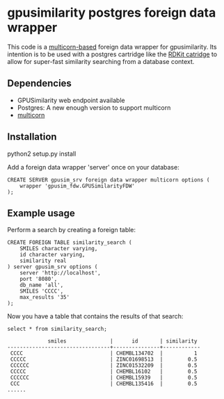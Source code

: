 # gpusimilarity postgres foreign data wrapper

This code is a [multicorn-based](https://multicorn.org/) foreign data wrapper for gpusimilarity.  Its intention is to be used with a postgres cartridge like the [RDKit catridge](http://www.rdkit.org/docs/Cartridge.html) to allow for super-fast similarity searching from a database context.

## Dependencies
* GPUSimilarity web endpoint available
* Postgres:  A new enough version to support multicorn
* [multicorn](https://multicorn.org/)

## Installation
python2 setup.py install

Add a foreign data wrapper 'server' once on your database:

```
CREATE SERVER gpusim_srv foreign data wrapper multicorn options (
    wrapper 'gpusim_fdw.GPUSimilarityFDW'
);
```

## Example usage
Perform a search by creating a foreign table:

```
CREATE FOREIGN TABLE similarity_search (
    SMILES character varying,
    id character varying,
    similarity real
) server gpusim_srv options (
    server 'http://localhost',
    port '8080',
    db_name 'all',
    SMILES 'CCCC',
    max_results '35'
);
```

Now you have a table that contains the results of that search:

`select * from similarity_search;`

```
             smiles              |      id       | similarity
---------------------------------+---------------+------------
 CCCC                            | CHEMBL134702  |          1
 CCCCC                           | ZINC01698513  |        0.5
 CCCCCC                          | ZINC01532209  |        0.5
 CCCCC                           | CHEMBL16102   |        0.5
 CCCCCC                          | CHEMBL15939   |        0.5
 CCC                             | CHEMBL135416  |        0.5
......
```

